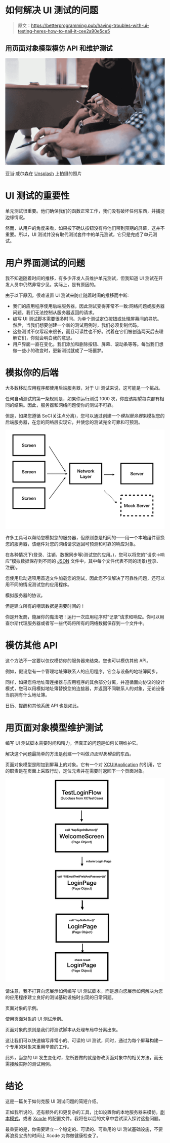 # 如何解决 UI 测试的问题

> 原文：<https://betterprogramming.pub/having-troubles-with-ui-testing-heres-how-to-nail-it-cee2a90e5ce5>

## 用页面对象模型模仿 API 和维护测试

![](img/03839e809f1b628e620fbaa1769c904b.png)

亚当·威尔森在 [Unsplash](https://unsplash.com/search/photos/testing?utm_source=unsplash&utm_medium=referral&utm_content=creditCopyText) 上拍摄的照片

# UI 测试的重要性

单元测试很重要。他们确保我们的函数正常工作，我们没有破坏任何东西，并捕捉边缘情况。

然而，从用户的角度来看，如果按下确认按钮没有将他们带到预期的屏幕，这并不重要。所以，UI 测试并没有取代测试套件中的单元测试，它只是完成了单元测试。

# 用户界面测试的问题

我不知道随着时间的推移，有多少开发人员维护单元测试，但我知道 UI 测试在开发人员中仍然非常少见。实际上，是有原因的。

由于以下原因，很难设置 UI 测试来防止随着时间的推移而中断:

*   我们的应用程序使用后端服务器，因此测试变得非常不一致:网络问题或服务器问题。我们无法控制从服务器返回的请求。
*   编写 UI 测试脚本需要很多时间。为单个测试定位按钮或处理屏幕间的导航。然后，当我们想要创建一个新的测试用例时，我们必须复制代码。
*   这些测试不仅写起来很长，而且可读性也不好。试着在它们被创造两天后去理解它们，你就会明白我的意思。
*   用户界面一直在变化。我们添加和删除按钮、屏幕、滚动条等等。每当我们想做一些小的改变时，更新测试就成了一场噩梦。

# 模拟你的后端

大多数移动应用程序都使用后端服务器，对于 UI 测试来说，这可能是一个挑战。

任何自动测试的第一条规则是，如果你运行测试 1000 次，你应该期望每次都有相同的结果。因此，服务器和网络问题使你的测试不可靠。

但是，如果您遵循 SoC(关注点分离)，您可以通过创建一个*模拟服务器*来模拟您的后端服务器，在您的网络层实现它，并使您的测试完全可靠和可预测。

![](img/c65fc33a178b6bd4d439f1ac67185753.png)

许多工具可以帮助您模拟您的服务器，但原则总是相同的——用一个本地组件替换您的服务器，该组件对您的网络请求返回可预测和可靠的响应对象。

在各种情况下(登录、注销、数据同步等)测试您的应用。)，您可以将您的“请求->响应”模拟数据保存到不同的 [JSON](https://www.json.org/) 文件中，其中每个文件代表不同的场景(登录、注册)。

您使用启动选项用首选文件加载您的测试，因此您不仅解决了可靠性问题，还可以用不同的情况测试您的应用程序。

模拟服务器的协议。

但是建立所有的嘲讽数据是需要时间的！

你是开发商，施展你的魔法吧！运行一次应用程序时“记录”请求和响应。你可以用查尔斯代理服务器或者写一些代码将所有的网络数据保存到一个文件中。

# 模仿其他 API

这个方法不一定要以仅仅模仿你的服务器来结束。您也可以模仿其他 API。

例如，假设您有一个管理地址簿联系人的应用程序，它会与设备的地址簿同步。

同样，如果您将地址簿连接器与应用程序的其余部分分离，并遵循面向协议的设计模式，您可以用模拟地址簿替换您的连接器，并返回不同联系人的对象，无论设备当前拥有什么地址簿。

日历、提醒和其他系统 API 也是如此。

# 用页面对象模型维护测试

编写 UI 测试脚本需要时间和精力，但真正的问题是如何长期维护它。

解决这个问题最简单的方法是创建一个叫做*页面对象模型*的东西。

页面对象模型是附加到屏幕上的对象。它有一个对 [XCUIApplication](https://developer.apple.com/documentation/xctest/xcuiapplication) 的引用，它的职责是在页面上采取行动，定位元素并在需要时返回下一个页面对象。

![](img/4e2847fda3f1d61902897b1b1f2bfc2a.png)

请注意，我不打算向您展示如何编写 UI 测试脚本，而是想向您展示如何解决为您的应用程序建立良好的测试基础设施时出现的日常问题。

页面对象的示例。

使用页面对象的 UI 测试示例。

页面对象的原则是我们将测试脚本从处理布局中分离出来。

这让我们可以快速编写非常小的、可读的 UI 测试，同时，通过为每个屏幕构建一个专用的对象来重用辛苦的工作。

此外，当您的 UI 发生变化时，您所要做的就是修改页面对象中的相关方法，而无需接触实际的测试用例。

# 结论

这是一篇关于如何克服 UI 测试问题的简短介绍。

正如我所说的，还有额外的和更复杂的工具，比如设置你的本地服务器来模仿，[剧本模式](https://serenity-js.org/design/screenplay-pattern.html)，或者 [Xcode](https://developer.apple.com/xcode/) 的配置文件。我将在以后的文章中尝试深入探讨这些问题。

最重要的是，你需要建立一个稳定的、可读的、可重用的 UI 测试基础设施，不要再浪费宝贵的时间让 Xcode 为你做健康检查了。